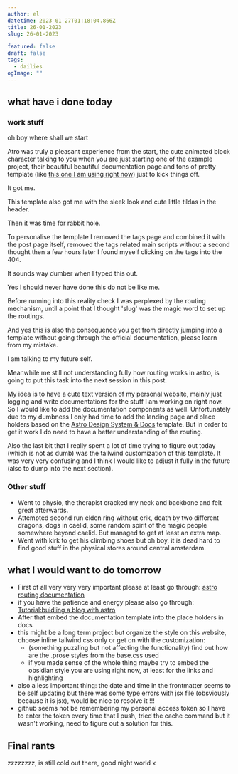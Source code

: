 ```yaml
---
author: el
datetime: 2023-01-27T01:18:04.866Z
title: 26-01-2023
slug: 26-01-2023

featured: false
draft: false
tags:
  - dailies
ogImage: ""
---
```


## what have i done today

### work stuff

oh boy where shall we start

Atro was truly a pleasant experience from the start, the cute animated block character talking to you when you are just starting one of the example project, their beautiful beautiful documentation page and tons of pretty template (like [this one I am using right now](https://github.com/satnaing/astro-paper)) just to kick things off.

It got me.

This template also got me with the sleek look and cute little tildas in the header.

Then it was time for rabbit hole.

To personalise the template I removed the tags page and combined it with the post page itself, removed the tags related main scripts without a second thought then a few hours later I found myself clicking on the tags into the 404.

It sounds way dumber when I typed this out.

Yes I should never have done this do not be like me.

Before running into this reality check I was perplexed by the routing mechanism, until a point that I thought 'slug' was the magic word to set up the routings.

And yes this is also the consequence you get from directly jumping into a template without going through the official documentation, please learn from my mistake.

I am talking to my future self.

Meanwhile me still not understanding fully how routing works in astro, is going to put this task into the next session in this post.

My idea is to have a cute text version of my personal website, mainly just logging and write documentations for the stuff I am working on right now. So I would like to add the documentation components as well. Unfortunately due to my dumbness I only had time to add the landing page and place holders based on the [Astro Design System & Docs](https://astro.build/themes/details/astro-design-system/) template. But in order to get it work I do need to have a better understanding of the routing.

Also the last bit that I really spent a lot of time trying to figure out today (which is not as dumb) was the tailwind customization of this template. It was very very confusing and I think I would like to adjust it fully in the future (also to dump into the next section).

### Other stuff

- Went to physio, the therapist cracked my neck and backbone and felt great afterwards.
- Attempted second run elden ring without erik, death by two different dragons, dogs in caelid, some random spirit of the magic people somewhere beyond caelid. But managed to get at least an extra map.
- Went with kirk to get his climbing shoes but oh boy, it is dead hard to find good stuff in the physical stores around central amsterdam.

## what I would want to do tomorrow

- First of all very very very important please at least go through: [astro routing documentation](https://docs.astro.build/en/core-concepts/routing/)
- if you have the patience and energy please also go through: [Tutorial:buidling a blog with astro](https://docs.astro.build/en/tutorial/0-introduction/)
- After that embed the documentation template into the place holders in docs
- this might be a long term project but organize the style on this website, choose inline tailwind css only or get on with the customization:
  - (something puzzling but not affecting the functionality) find out how are the .prose styles from the base.css used
  - if you made sense of the whole thing maybe try to embed the obsidian style you are using right now, at least for the links and highlighting
- also a less important thing: the date and time in the frontmatter seems to be self updating but there was some type errors with jsx file (obsviously because it is jsx), would be nice to resolve it !!!
- github seems not be remembering my personal access token so I have to enter the token every time that I push, tried the cache command but it wasn't working, need to figure out a solution for this.

## Final rants

zzzzzzzz, is still cold out there, good night world x

